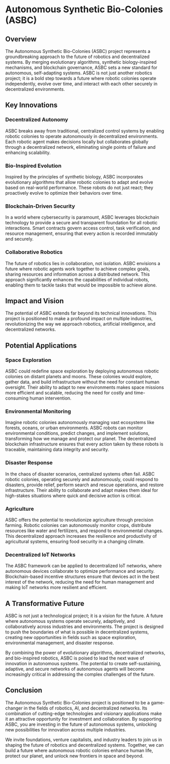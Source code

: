 # Autonomous Synthetic Bio-Colonies (ASBC)

## Overview

The Autonomous Synthetic Bio-Colonies (ASBC) project represents a groundbreaking approach to the future of robotics and decentralized systems. By merging evolutionary algorithms, synthetic biology-inspired mechanisms, and blockchain governance, ASBC sets a new standard for autonomous, self-adapting systems. ASBC is not just another robotics project; it is a bold step towards a future where robotic colonies operate independently, evolve over time, and interact with each other securely in decentralized environments.

## Key Innovations

### Decentralized Autonomy

ASBC breaks away from traditional, centralized control systems by enabling robotic colonies to operate autonomously in decentralized environments. Each robotic agent makes decisions locally but collaborates globally through a decentralized network, eliminating single points of failure and enhancing scalability.

### Bio-Inspired Evolution

Inspired by the principles of synthetic biology, ASBC incorporates evolutionary algorithms that allow robotic colonies to adapt and evolve based on real-world performance. These robots do not just react; they proactively evolve to optimize their behaviors over time.

### Blockchain-Driven Security

In a world where cybersecurity is paramount, ASBC leverages blockchain technology to provide a secure and transparent foundation for all robotic interactions. Smart contracts govern access control, task verification, and resource management, ensuring that every action is recorded immutably and securely.

### Collaborative Robotics

The future of robotics lies in collaboration, not isolation. ASBC envisions a future where robotic agents work together to achieve complex goals, sharing resources and information across a distributed network. This approach significantly enhances the capabilities of individual robots, enabling them to tackle tasks that would be impossible to achieve alone.

## Impact and Vision

The potential of ASBC extends far beyond its technical innovations. This project is positioned to make a profound impact on multiple industries, revolutionizing the way we approach robotics, artificial intelligence, and decentralized networks.

## Potential Applications

### Space Exploration

ASBC could redefine space exploration by deploying autonomous robotic colonies on distant planets and moons. These colonies would explore, gather data, and build infrastructure without the need for constant human oversight. Their ability to adapt to new environments makes space missions more efficient and scalable, reducing the need for costly and time-consuming human intervention.

### Environmental Monitoring

Imagine robotic colonies autonomously managing vast ecosystems like forests, oceans, or urban environments. ASBC robots can monitor environmental conditions, predict changes, and implement solutions, transforming how we manage and protect our planet. The decentralized blockchain infrastructure ensures that every action taken by these robots is traceable, maintaining data integrity and security.

### Disaster Response

In the chaos of disaster scenarios, centralized systems often fail. ASBC robotic colonies, operating securely and autonomously, could respond to disasters, provide relief, perform search and rescue operations, and restore infrastructure. Their ability to collaborate and adapt makes them ideal for high-stakes situations where quick and decisive action is critical.

### Agriculture

ASBC offers the potential to revolutionize agriculture through precision farming. Robotic colonies can autonomously monitor crops, distribute resources like water and fertilizers, and respond to environmental changes. This decentralized approach increases the resilience and productivity of agricultural systems, ensuring food security in a changing climate.

### Decentralized IoT Networks

The ASBC framework can be applied to decentralized IoT networks, where autonomous devices collaborate to optimize performance and security. Blockchain-based incentive structures ensure that devices act in the best interest of the network, reducing the need for human management and making IoT networks more resilient and efficient.

## A Transformative Future

ASBC is not just a technological project; it is a vision for the future. A future where autonomous systems operate securely, adaptively, and collaboratively across industries and environments. The project is designed to push the boundaries of what is possible in decentralized systems, creating new opportunities in fields such as space exploration, environmental management, and disaster response.

By combining the power of evolutionary algorithms, decentralized networks, and bio-inspired robotics, ASBC is poised to lead the next wave of innovation in autonomous systems. The potential to create self-sustaining, adaptive, and secure networks of autonomous agents will become increasingly critical in addressing the complex challenges of the future.

## Conclusion

The Autonomous Synthetic Bio-Colonies project is positioned to be a game-changer in the fields of robotics, AI, and decentralized networks. Its combination of cutting-edge technologies and visionary applications make it an attractive opportunity for investment and collaboration. By supporting ASBC, you are investing in the future of autonomous systems, unlocking new possibilities for innovation across multiple industries.

We invite foundations, venture capitalists, and industry leaders to join us in shaping the future of robotics and decentralized systems. Together, we can build a future where autonomous robotic colonies enhance human life, protect our planet, and unlock new frontiers in space and beyond.
